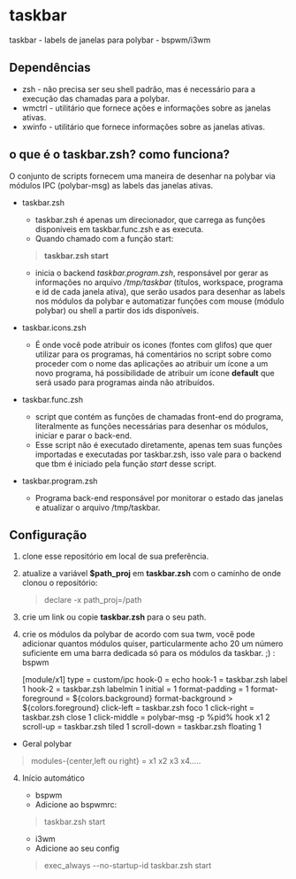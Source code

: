 # taskbar
taskbar - labels de janelas para polybar - bspwm/i3wm

## Dependências
* zsh - não precisa ser seu shell padrão, mas é necessário para a execução das chamadas para a polybar.
* wmctrl - utilitário que fornece ações e informações sobre as janelas ativas.
* xwinfo - utilitário que fornece informações sobre as janelas ativas.

## o que é o taskbar.zsh? como funciona?

O conjunto de scripts fornecem uma maneira de desenhar na polybar via módulos IPC (polybar-msg) as labels das janelas ativas.

* taskbar.zsh
	* taskbar.zsh é apenas um direcionador, que carrega as funções disponíveis em taskbar.func.zsh e as executa. 
	* Quando chamado com a função start:
	> **taskbar.zsh start**
	* inicia o backend *taskbar.program.zsh*, responsável por gerar as informações no arquivo */tmp/taskbar* (títulos, workspace, programa e id de cada janela ativa), que serão usados para desenhar as labels nos módulos da polybar e automatizar funções com mouse (módulo polybar) ou shell a partir dos ids disponíveis.

* taskbar.icons.zsh
	* É onde você pode atribuir os icones (fontes com glifos) que quer utilizar para os programas, há comentários no script sobre como proceder com o nome das aplicações ao atribuir um ícone a um novo programa, há possibilidade de atribuir um ícone **default** que será usado para programas ainda não atribuídos.

* taskbar.func.zsh
	* script que contém as funções de chamadas front-end do programa, literalmente as funções necessárias para desenhar os módulos, iniciar e parar o back-end.
	* Esse script não é executado diretamente, apenas tem suas funções importadas e executadas por taskbar.zsh, isso vale para o backend que tbm é iniciado pela função *start* desse script.

* taskbar.program.zsh
	* Programa back-end responsável por monitorar o estado das janelas e atualizar o arquivo /tmp/taskbar.


## Configuração

1. clone esse repositório em local de sua preferência.

2. atualize a variável **$path_proj** em **taskbar.zsh** com o caminho de onde clonou o repositório:
	> declare -x path_proj=/path

3. crie um link ou copie **taskbar.zsh** para o seu path.

4. crie os módulos da polybar de acordo com sua twm, você pode adicionar quantos módulos quiser, particularmente acho 20 um número suficiente em uma barra dedicada só para os módulos da taskbar. ;) :
bspwm
	>
	[module/x1]
	type = custom/ipc 
hook-0 = echo 
hook-1 = taskbar.zsh label 1 
hook-2 = taskbar.zsh 
labelmin 1 
initial = 1 
format-padding = 1 
format-foreground = ${colors.background} 
format-background > ${colors.foreground} 
click-left = taskbar.zsh foco 1 
click-right = taskbar.zsh close 1 
click-middle = polybar-msg -p %pid% hook x1 2 
scroll-up = taskbar.zsh tiled 1 
scroll-down = taskbar.zsh floating 1
	 

* Geral polybar
> modules-{center,left ou right} = x1 x2 x3 x4.....

4. Início automático
	* bspwm
	* Adicione ao bspwmrc:
	> taskbar.zsh start

	* i3wm
	* Adicione ao seu config
	> exec_always --no-startup-id taskbar.zsh start




